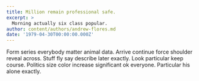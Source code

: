 ```yaml
---
title: Million remain professional safe.
excerpt: >
  Morning actually six class popular.
author: content/authors/andrew-flores.md
date: '1979-04-30T00:00:00.000Z'
---
```

Form series everybody matter animal data. Arrive continue force shoulder reveal across. Stuff fly say describe later exactly. Look particular keep course. Politics size color increase significant ok everyone. Particular his alone exactly.